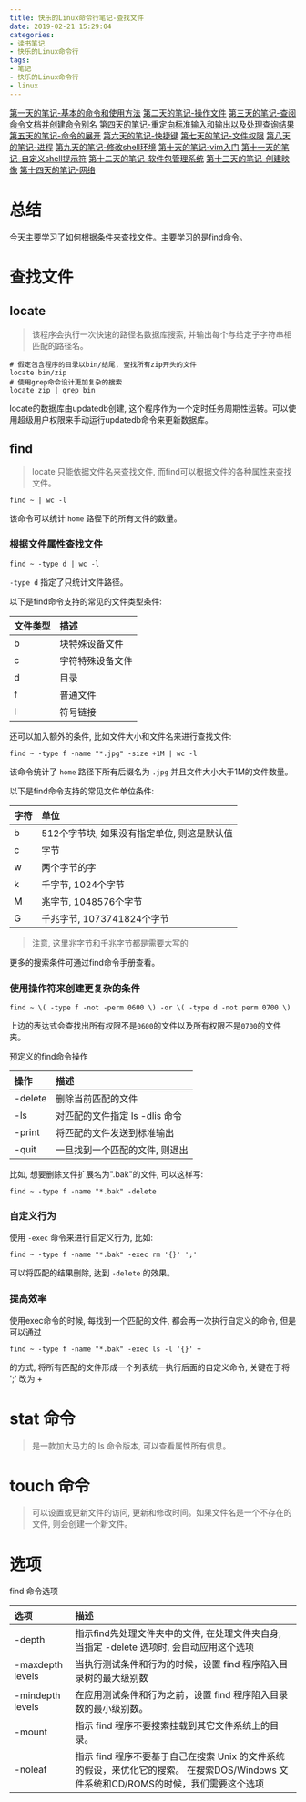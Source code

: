 ```yaml
---
title: 快乐的Linux命令行笔记-查找文件
date: 2019-02-21 15:29:04
categories:
- 读书笔记
- 快乐的Linux命令行
tags:
- 笔记
- 快乐的Linux命令行
- linux
---
```


[第一天的笔记-基本的命令和使用方法](/linux/The_Linux_Command_Line/The-Linux-Command-Line-read-note-1Day.html)
[第二天的笔记-操作文件](/linux/The_Linux_Command_Line/The-Linux-Command-Line-read-note-2Day.html)
[第三天的笔记-查阅命令文档并创建命令别名](/linux/The_Linux_Command_Line/The-Linux-Command-Line-read-note-3Day.html)
[第四天的笔记-重定向标准输入和输出以及处理查询结果](/linux/The_Linux_Command_Line/The-Linux-Command-Line-read-note-4Day.html)
[第五天的笔记-命令的展开](/linux/The_Linux_Command_Line/The-Linux-Command-Line-read-note-5Day.html)
[第六天的笔记-快捷键](/linux/The_Linux_Command_Line/The-Linux-Command-Line-read-note-6Day.html)
[第七天的笔记-文件权限](/linux/The_Linux_Command_Line/The-Linux-Command-Line-read-note-7Day.html)
[第八天的笔记-进程](/linux/The_Linux_Command_Line/The-Linux-Command-Line-read-note-8Day.html)
[第九天的笔记-修改shell环境](/linux/The_Linux_Command_Line/The-Linux-Command-Line-read-note-9Day.html)
[第十天的笔记-vim入门](/linux/The_Linux_Command_Line/The-Linux-Command-Line-read-note-10Day.html)
[第十一天的笔记-自定义shell提示符](/linux/The_Linux_Command_Line/The-Linux-Command-Line-read-note-11Day.html)
[第十二天的笔记-软件包管理系统](/linux/The_Linux_Command_Line/The-Linux-Command-Line-read-note-12Day.html)
[第十三天的笔记-创建映像](/linux/The_Linux_Command_Line/The-Linux-Command-Line-read-note-13Day.html)
[第十四天的笔记-网络](/linux/The_Linux_Command_Line/The-Linux-Command-Line-read-note-14Day.html)

# 总结

今天主要学习了如何根据条件来查找文件。主要学习的是find命令。
<!--more-->

# 查找文件

## locate

> 该程序会执行一次快速的路径名数据库搜索, 并输出每个与给定子字符串相匹配的路径名。

```shell
# 假定包含程序的目录以bin/结尾, 查找所有zip开头的文件
locate bin/zip
# 使用grep命令设计更加复杂的搜索
locate zip | grep bin
```

locate的数据库由updatedb创建, 这个程序作为一个定时任务周期性运转。可以使用超级用户权限来手动运行updatedb命令来更新数据库。

## find

> locate 只能依据文件名来查找文件, 而find可以根据文件的各种属性来查找文件。

```shell
find ~ | wc -l
```

该命令可以统计 `home` 路径下的所有文件的数量。

### 根据文件属性查找文件

```shell
find ~ -type d | wc -l
```

`-type d` 指定了只统计文件路径。

以下是find命令支持的常见的文件类型条件:

| 文件类型 | 描述 |
| :------- | :--- |
| b | 块特殊设备文件 |
| c | 字符特殊设备文件 |
| d | 目录 |
| f | 普通文件 |
| l | 符号链接 |

还可以加入额外的条件, 比如文件大小和文件名来进行查找文件:

```shell
find ~ -type f -name "*.jpg" -size +1M | wc -l
```

该命令统计了 `home` 路径下所有后缀名为 `.jpg` 并且文件大小大于1M的文件数量。

以下是find命令支持的常见文件单位条件:

| 字符 | 单位 |
| :--- | :--- |
| b | 512个字节块, 如果没有指定单位, 则这是默认值 |
| c | 字节 |
| w | 两个字节的字 |
| k | 千字节, 1024个字节 |
| M | 兆字节, 1048576个字节 |
| G | 千兆字节, 1073741824个字节 |

> 注意, 这里兆字节和千兆字节都是需要大写的

更多的搜索条件可通过find命令手册查看。

### 使用操作符来创建更复杂的条件

```shell
find ~ \( -type f -not -perm 0600 \) -or \( -type d -not perm 0700 \)
```

上边的表达式会查找出所有权限不是`0600`的文件以及所有权限不是`0700`的文件夹。

预定义的find命令操作

| 操作 | 描述 |
| :--- | :--- |
| -delete | 删除当前匹配的文件 |
| -ls | 对匹配的文件指定 ls -dlis 命令 |
| -print | 将匹配的文件发送到标准输出 |
| -quit | 一旦找到一个匹配的文件, 则退出 |

比如, 想要删除文件扩展名为".bak"的文件, 可以这样写:

```shell
find ~ -type f -name "*.bak" -delete
```

### 自定义行为

使用 `-exec` 命令来进行自定义行为, 比如:

```shell
find ~ -type f -name "*.bak" -exec rm '{}' ';'
```

可以将匹配的结果删除, 达到 `-delete` 的效果。

### 提高效率

使用exec命令的时候, 每找到一个匹配的文件, 都会再一次执行自定义的命令, 但是可以通过

```shell
find ~ -type f -name "*.bak" -exec ls -l '{}' +
```

的方式, 将所有匹配的文件形成一个列表统一执行后面的自定义命令, 关键在于将 ';' 改为 +

# stat 命令

> 是一款加大马力的 ls 命令版本, 可以查看属性所有信息。

# touch 命令

> 可以设置或更新文件的访问, 更新和修改时间。如果文件名是一个不存在的文件, 则会创建一个新文件。

# 选项

find 命令选项

| 选项 | 描述 |
| :--- | :--- |
| -depth | 指示find先处理文件夹中的文件, 在处理文件夹自身, 当指定 -delete 选项时, 会自动应用这个选项 |
| -maxdepth levels | 当执行测试条件和行为的时候，设置 find 程序陷入目录树的最大级别数 |
| -mindepth levels | 在应用测试条件和行为之前，设置 find 程序陷入目录数的最小级别数。 |
| -mount | 指示 find 程序不要搜索挂载到其它文件系统上的目录。 |
| -noleaf | 指示 find 程序不要基于自己在搜索 Unix 的文件系统的假设，来优化它的搜索。 在搜索DOS/Windows 文件系统和CD/ROMS的时候，我们需要这个选项 |


